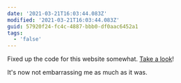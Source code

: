 ```yaml
---
date: '2021-03-21T16:03:44.083Z'
modified: '2021-03-21T16:03:44.083Z'
guid: 57920f24-fc4c-4887-bbb0-df0aac6452a1
tags:
  - 'false'
---
```

Fixed up the code for this website somewhat. [Take a look](https://github.com/whalecoiner/indieweb-express-site)!

It's now not embarrassing me as much as it was.
